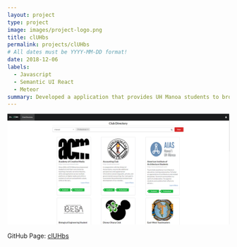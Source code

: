 ```yaml
---
layout: project
type: project
image: images/project-logo.png
title: clUHbs
permalink: projects/clUHbs
# All dates must be YYYY-MM-DD format!
date: 2018-12-06
labels:
  - Javascript
  - Semantic UI React
  - Meteor
summary: Developed a application that provides UH Manoa students to browse a well organized directory of all current student clubs with brief information.
---
```


<img class="ui image" src="../images/directory.PNG">

GitHub Page: <a href="https://cluhbs.github.io/"><i class="large github icon "></i>clUHbs</a>
 

